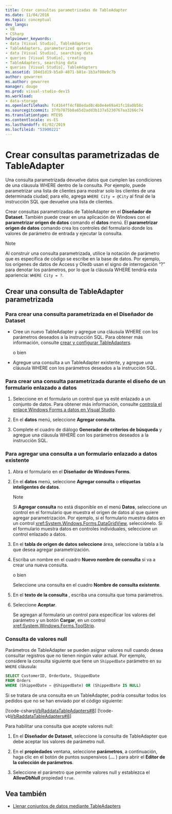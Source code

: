 ```yaml
---
title: Crear consultas parametrizadas de TableAdapter
ms.date: 11/04/2016
ms.topic: conceptual
dev_langs:
- VB
- CSharp
helpviewer_keywords:
- data [Visual Studio], TableAdapters
- TableAdapters, parameterized queries
- data [Visual Studio], searching data
- queries [Visual Studio], creating
- TableAdapters, searching data
- queries [Visual Studio], TableAdapters
ms.assetid: 104d1d19-b5a9-4071-b81e-1b3af08e9c7b
author: gewarren
ms.author: gewarren
manager: douge
ms.prod: visual-studio-dev15
ms.workload:
- data-storage
ms.openlocfilehash: fc4164ff4cf88edad8c4b0e4e69a41fc18a0b58c
ms.sourcegitcommit: 37fb7075b0a65d2add3b137a5230767aa3266c74
ms.translationtype: MTE95
ms.contentlocale: es-ES
ms.lasthandoff: 01/02/2019
ms.locfileid: "53900221"
---
```

# <a name="create-parameterized-tableadapter-queries"></a>Crear consultas parametrizadas de TableAdapter

Una consulta parametrizada devuelve datos que cumplen las condiciones de una cláusula WHERE dentro de la consulta. Por ejemplo, puede parametrizar una lista de clientes para mostrar solo los clientes de una determinada ciudad; para ello, agrega `WHERE City = @City` al final de la instrucción SQL que devuelve una lista de clientes.

Crear consultas parametrizadas de TableAdapter en el **Diseñador de Dataset**. También puede crear en una aplicación de Windows con el **parametrizar origen de datos** comando el **datos** menú. El **parametrizar origen de datos** comando crea los controles del formulario donde los valores de parámetro de entrada y ejecutar la consulta.

> [!NOTE]
> Al construir una consulta parametrizada, utilice la notación de parámetro que es específica de código se escribe en la base de datos. Por ejemplo, los orígenes de datos de Access y Oledb usan el signo de interrogación “?” para denotar los parámetros, por lo que la cláusula WHERE tendría esta apariencia: `WHERE City = ?`.

## <a name="create-a-parameterized-tableadapter-query"></a>Crear una consulta de TableAdapter parametrizada

### <a name="to-create-a-parameterized-query-in-the-dataset-designer"></a>Para crear una consulta parametrizada en el Diseñador de Dataset

-   Cree un nuevo TableAdapter y agregue una cláusula WHERE con los parámetros deseados a la instrucción SQL. Para obtener más información, consulte [crear y configurar TableAdapters](../data-tools/create-and-configure-tableadapters.md).

     o bien

-   Agregue una consulta a un TableAdapter existente, y agregue una cláusula WHERE con los parámetros deseados a la instrucción SQL.

### <a name="to-create-a-parameterized-query-while-designing-a-data-bound-form"></a>Para crear una consulta parametrizada durante el diseño de un formulario enlazado a datos

1.  Seleccione en el formulario un control que ya esté enlazado a un conjunto de datos. Para obtener más información, consulte [controla el enlace Windows Forms a datos en Visual Studio](../data-tools/bind-windows-forms-controls-to-data-in-visual-studio.md).

2.  En el **datos** menú, seleccione **Agregar consulta**.

3.  Complete el cuadro de diálogo **Generador de criterios de búsqueda** y agregue una cláusula WHERE con los parámetros deseados a la instrucción SQL.

### <a name="to-add-a-query-to-an-existing-data-bound-form"></a>Para agregar una consulta a un formulario enlazado a datos existente

1.  Abra el formulario en el **Diseñador de Windows Forms**.

2.  En el **datos** menú, seleccione **Agregar consulta** o **etiquetas inteligentes de datos**.

    > [!NOTE]
    > Si **Agregar consulta** no está disponible en el menú **Datos**, seleccione un control en el formulario que muestra el origen de datos al que quiere agregar parametrización. Por ejemplo, si el formulario muestra datos en un control <xref:System.Windows.Forms.DataGridView>, selecciónelo. Si el formulario muestra datos en controles individuales, seleccione un control enlazado a datos.

3.  En el **tabla de origen de datos seleccione** área, seleccione la tabla a la que desea agregar parametrización.

4.  Escriba un nombre en el cuadro **Nuevo nombre de consulta** si va a crear una nueva consulta.

     o bien

     Seleccione una consulta en el cuadro **Nombre de consulta existente**.

5.  En el **texto de la consulta** , escriba una consulta que toma parámetros.

6.  Seleccione **Aceptar**.

     Se agregan al formulario un control para especificar los valores del parámetro y un botón **Cargar**, en un control <xref:System.Windows.Forms.ToolStrip>.

### <a name="query-for-null-values"></a>Consulta de valores null

Parámetros de TableAdapter se pueden asignar valores null cuando desea consultar registros que no tienen ningún valor actual. Por ejemplo, considere la consulta siguiente que tiene un `ShippedDate` parámetro en su `WHERE` cláusula:

 ```sql
SELECT CustomerID, OrderDate, ShippedDate
FROM Orders
WHERE (ShippedDate = @ShippedDate) OR (ShippedDate IS NULL)
```

Si se tratara de una consulta en un TableAdapter, podría consultar todos los pedidos que no se han enviado por el código siguiente:

[!code-csharp[VbRaddataTableAdapters#8](../data-tools/codesnippet/CSharp/create-parameterized-tableadapter-queries_1.cs)]
[!code-vb[VbRaddataTableAdapters#8](../data-tools/codesnippet/VisualBasic/create-parameterized-tableadapter-queries_1.vb)]

Para habilitar una consulta que acepte valores null:

1.  En el **Diseñador de Dataset**, seleccione la consulta de TableAdapter que debe aceptar los valores de parámetro null.

2.  En el **propiedades** ventana, seleccione **parámetros**, a continuación, haga clic en el botón de puntos suspensivos (**...** ) para abrir el **Editor de la colección de parámetros**.

3.  Seleccione el parámetro que permite valores null y establezca el **AllowDbNull** propiedad `true`.

## <a name="see-also"></a>Vea también

- [Llenar conjuntos de datos mediante TableAdapters](../data-tools/fill-datasets-by-using-tableadapters.md)